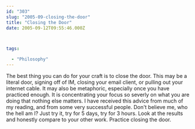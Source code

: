 ```yaml
---
id: "303"
slug: "2005-09-closing-the-door"
title: "Closing the Door"
date: 2005-09-12T09:55:46.000Z



tags:

  - "Philosophy"
---
```

<div class="sqs-html-content">
  <p>The best thing you can do for your craft is to close the door.  This may be a literal door, signing off of IM, closing your email client, or pulling out your internet cable.  It may also be metaphoric, especially once you have practiced enough.  It is concentrating your focus so severly on what you are doing that nothing else matters.  I have received this advice from much of my reading, and from some very successful people.  Don't believe me, who the hell am I?  Just try it, try for 5 days, try for 3 hours.  Look at the results and honestly compare to your other work.
Practice closing the door.</p>
</div>

